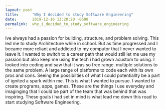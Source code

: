 ```yaml
---
layout: post
title:      "Why I decided to study Software Engineering"
date:       2019-12-10 13:20:20 -0500
permalink:  why_i_decided_to_study_software_engineering
---
```



Ive always had a passion for building, structure, and problem solving. This led me to study Architecture while in school. But as time progressed and I became more reliant and addicted to my computor that I never wanted to leave it. I wanted to switch to a career path that would still let me use my passion but also keep me using the tech i had grown acustom to using. I looked into coding and saw that it was so free range. multiple solutions to the same problem. A large range of platforms to code each with its own pros and cons. Seeing the possibilties of what I could potentiallty be a part of ignited a spark within me. This is what I wanted to pursue. I wanted to create programs, apps, games. These are the things I use everyday and imaginging that I could be part of the team that was behind that was inspiring. These goals i had set in mind is what lead me down this road to start studying Software Engineering.

